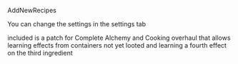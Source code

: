 AddNewRecipes


You can change the settings in the settings tab

included is a patch for Complete Alchemy and Cooking overhaul that allows learning effects from containers not yet looted and learning a fourth effect on the third ingredient
